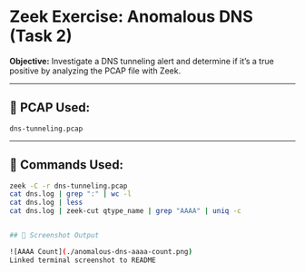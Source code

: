 # Zeek Exercise: Anomalous DNS (Task 2)

**Objective:** Investigate a DNS tunneling alert and determine if it’s a true positive by analyzing the PCAP file with Zeek.

---

## 📂 PCAP Used:
`dns-tunneling.pcap`

---

## 🔧 Commands Used:
```bash
zeek -C -r dns-tunneling.pcap
cat dns.log | grep ":" | wc -l
cat dns.log | less
cat dns.log | zeek-cut qtype_name | grep "AAAA" | uniq -c


## 📸 Screenshot Output

![AAAA Count](./anomalous-dns-aaaa-count.png)
Linked terminal screenshot to README





